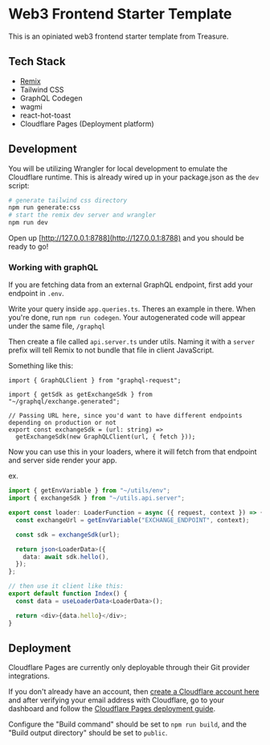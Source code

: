 # Web3 Frontend Starter Template

This is an opiniated web3 frontend starter template from Treasure.

## Tech Stack

- [Remix](https://remix.run/doc)
- Tailwind CSS
- GraphQL Codegen
- wagmi
- react-hot-toast
- Cloudflare Pages (Deployment platform)

## Development

You will be utilizing Wrangler for local development to emulate the Cloudflare runtime. This is already wired up in your package.json as the `dev` script:

```sh
# generate tailwind css directory
npm run generate:css
# start the remix dev server and wrangler
npm run dev
```

Open up [http://127.0.0.1:8788](http://127.0.0.1:8788) and you should be ready to go!

### Working with graphQL

If you are fetching data from an external GraphQL endpoint, first add your endpoint in `.env`.

Write your query inside `app.queries.ts`. Theres an example in there. When you're done, run `npm run codegen`. Your autogenerated code will appear under the same file, `/graphql`

Then create a file called `api.server.ts` under utils. Naming it with a `server` prefix will tell Remix to not bundle that file in client JavaScript.

Something like this:

```tsx
import { GraphQLClient } from "graphql-request";

import { getSdk as getExchangeSdk } from "~/graphql/exchange.generated";

// Passing URL here, since you'd want to have different endpoints depending on production or not
export const exchangeSdk = (url: string) =>
  getExchangeSdk(new GraphQLClient(url, { fetch }));
```

Now you can use this in your loaders, where it will fetch from that endpoint and server side render your app.

ex.

```ts
import { getEnvVariable } from "~/utils/env";
import { exchangeSdk } from "~/utils.api.server";

export const loader: LoaderFunction = async ({ request, context }) => {
  const exchangeUrl = getEnvVariable("EXCHANGE_ENDPOINT", context);

  const sdk = exchangeSdk(url);

  return json<LoaderData>({
    data: await sdk.hello(),
  });
};

// then use it client like this:
export default function Index() {
  const data = useLoaderData<LoaderData>();

  return <div>{data.hello}</div>;
}
```

## Deployment

Cloudflare Pages are currently only deployable through their Git provider integrations.

If you don't already have an account, then [create a Cloudflare account here](https://dash.cloudflare.com/sign-up/pages) and after verifying your email address with Cloudflare, go to your dashboard and follow the [Cloudflare Pages deployment guide](https://developers.cloudflare.com/pages/framework-guides/deploy-anything).

Configure the "Build command" should be set to `npm run build`, and the "Build output directory" should be set to `public`.

